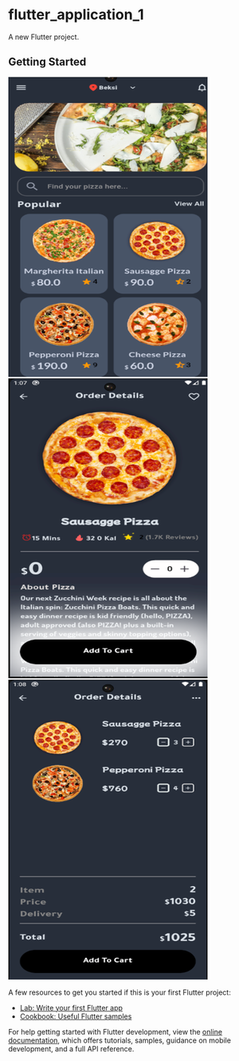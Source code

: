 # flutter_application_1

A new Flutter project.

## Getting Started


<img src="https://raw.githubusercontent.com/Master-Bibash/Pizza-Delivery-App-/main/screen-shots/first.png" width="400" height="600" /><img src="https://raw.githubusercontent.com/Master-Bibash/Pizza-Delivery-App-/main/screen-shots/second.png" width="400" height="600" /><img src="https://raw.githubusercontent.com/Master-Bibash/Pizza-Delivery-App-/main/screen-shots/third.png" width="400" height="600" />

A few resources to get you started if this is your first Flutter project:

- [Lab: Write your first Flutter app](https://docs.flutter.dev/get-started/codelab)
- [Cookbook: Useful Flutter samples](https://docs.flutter.dev/cookbook)

For help getting started with Flutter development, view the
[online documentation](https://docs.flutter.dev/), which offers tutorials,
samples, guidance on mobile development, and a full API reference.
